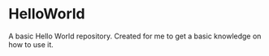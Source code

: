 HelloWorld
==========

A basic Hello World repository. Created for me to get a basic knowledge on how to use it.
